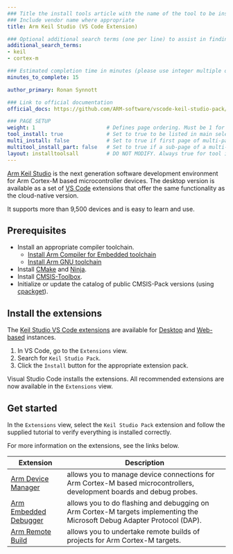 ```yaml
---
### Title the install tools article with the name of the tool to be installed
### Include vendor name where appropriate
title: Arm Keil Studio (VS Code Extension)

### Optional additional search terms (one per line) to assist in finding the article
additional_search_terms:
- keil
- cortex-m

### Estimated completion time in minutes (please use integer multiple of 5)
minutes_to_complete: 15

author_primary: Ronan Synnott

### Link to official documentation
official_docs: https://github.com/ARM-software/vscode-keil-studio-pack/blob/main/extension-pack-web/README.md

### PAGE SETUP
weight: 1                       # Defines page ordering. Must be 1 for first (or only) page.
tool_install: true              # Set to true to be listed in main selection page, else false
multi_install: false            # Set to true if first page of multi-page article, else false
multitool_install_part: false   # Set to true if a sub-page of a multi-page article, else false
layout: installtoolsall         # DO NOT MODIFY. Always true for tool install articles
---
```

[Arm Keil Studio](https://keil.arm.com/) is the next generation software development environment for Arm Cortex-M based microcontroller devices. The desktop version is available as a set of [VS Code](https://code.visualstudio.com/) extensions that offer the same functionality as the cloud-native version.

It supports more than 9,500 devices and is easy to learn and use.

## Prerequisites

- Install an appropriate compiler toolchain.
    * [Install Arm Compiler for Embedded toolchain](/install-guides/armclang/)
    * [Install Arm GNU toolchain](/install-guides/gcc/#Arm-GNU)
- Install [CMake](https://cmake.org/) and [Ninja](https://ninja-build.org/).
- Install [CMSIS-Toolbox](https://github.com/Open-CMSIS-Pack/cmsis-toolbox/releases).
- Initialize or update the catalog of public CMSIS-Pack versions (using [cpackget](https://github.com/Open-CMSIS-Pack/cpackget)). 


## Install the extensions

The [Keil Studio VS Code extensions](https://github.com/ARM-software/vscode-keil-studio-pack/blob/main/extension-pack-web/README.md) are available for [Desktop](https://marketplace.visualstudio.com/items?itemName=Arm.keil-studio-pack) and [Web-based](https://marketplace.visualstudio.com/items?itemName=Arm.keil-studio-pack-web) instances.

1. In VS Code, go to the `Extensions` view.
2. Search for `Keil Studio Pack`.
3. Click the `Install` button for the appropriate extension pack.

Visual Studio Code installs the extensions. All recommended extensions are now available in the `Extensions` view.

## Get started

In the `Extensions` view, select the `Keil Studio Pack` extension and follow the supplied tutorial to verify everything is installed correctly.

For more information on the extensions, see the links below.

| Extension | Description |
|-----------|-------------|
| [Arm Device Manager](https://github.com/ARM-software/vscode-device-manager/blob/main/README.md) | allows you to manage device connections for Arm Cortex-M based microcontrollers, development boards and debug probes.|
| [Arm Embedded Debugger](https://github.com/ARM-software/vscode-embedded-debug/blob/main/README.md) | allows you to do flashing and debugging on Arm Cortex-M targets implementing the Microsoft Debug Adapter Protocol (DAP). |
| [Arm Remote Build](https://github.com/ARM-software/vscode-cmsis-csolution/blob/main/README.md) | allows you to undertake remote builds of projects for Arm Cortex-M targets. |
